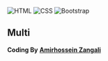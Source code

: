 ![HTML](https://img.shields.io/badge/HTML-HTML5-f06529) ![CSS](https://img.shields.io/badge/CSS-CSS3-2965f1) ![Bootstrap](https://img.shields.io/badge/Bootstrap-Bootstrap5-563d7c)

## **Multi**

**Coding By** [**Amirhossein Zangali**](https://github.com/Amirhossein-Zangali)
